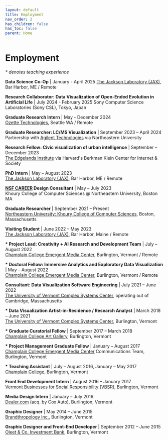 ```yaml
---
layout: default
title: Employment
nav_order: 2
has_children: false
has_toc: false
parent: Home
---
```

# Employment
_* denotes teaching experience_

__Data Science Co-Op__ | January - April 2025 
[The Jackson Laboratory (JAX)](https://en.wikipedia.org/wiki/Jackson_Laboratory), Bar Harbor, ME / Remote

__Research Collaborator: Data Visualization of Open-Ended Evolution in Artificial Life__  |  July 2024 - February 2025
Sony Computer Science Laboratories (Sony CSL), Tokyo, Japan

__Graduate Research Intern__ | May - December 2024  
[Ozette Technologies](https://www.ozette.com/), Seattle WA / Remote

__Graduate Researcher: LC/MS Visualization__ | September 2023 – April 2024  
Partnership with [Agilent Technologies](https://en.wikipedia.org/wiki/Agilent_Technologies) via Northeastern University

__Research Fellow: Civic visualization of urban intelligence__ | September – December 2023  
[The Edgelands Institute](https://www.edgelands.institute/) via Harvard's Berkman Klein Center for Internet & Society

__PhD Intern__ | May – August 2023  
[The Jackson Laboratory (JAX)](https://en.wikipedia.org/wiki/Jackson_Laboratory), Bar Harbor, ME / Remote

__[NSF CAREER](https://new.nsf.gov/funding/opportunities/faculty-early-career-development-program-career) Design Consultant__ | May – July 2023  
Khoury College of Computer Sciences @ Northeastern University, Boston MA

__Graduate Researcher__ | September 2021 – Present  
[Northeastern University: Khoury College of Computer Sciences](https://www.khoury.northeastern.edu/), Boston, Massachusetts

__Visiting Student__ | June 2022 – May 2023  
[The Jackson Laboratory (JAX)](https://en.wikipedia.org/wiki/Jackson_Laboratory), Bar Harbor, Maine / Remote

__* Project Lead: Creativity + AI Research and Development Team__ | July – August 2022  
[Champlain College Emergent Media Center](https://www.champlain.edu/centers-of-experience/emergent-media-center), Burlington, Vermont / Remote

__* Doctoral Fellow: Immersive Analytics and Exploratory Data Visualization__ | May – August 2022  
[Champlain College Emergent Media Center](https://www.champlain.edu/centers-of-experience/emergent-media-center), Burlington, Vermont / Remote

__Consultant: Data Visualization Software Engineering__ | July 2021 – June 2022  
[The University of Vermont Complex Systems Center](https://vermontcomplexsystems.org/education/phd/), operating out of Cambridge, Massachusetts

__* Data Visualization Artist-in-Residence / Research Analyst__  |  March 2018 – June 2021  
[The University of Vermont Complex Systems Center](https://vermontcomplexsystems.org/education/phd/), Burlington, Vermont

__* Graduate Curatorial Fellow__  |  September 2017 – March 2018  
[Champlain College Art Gallery](https://artgallery.champlain.edu/), Burlington, Vermont

__* Project Management Graduate Fellow__  |  January – August 2017  
[Champlain College Emergent Media Center](https://www.champlain.edu/centers-of-experience/emergent-media-center) Communications Team, Burlington, Vermont

__* Teaching Assistant__  |  July – August 2016, January – May 2017  
[Champlain College](https://www.champlain.edu/), Burlington, Vermont

__Front End Development Intern__  |  August 2016 – January 2017  
[Vermont Businesses for Social Responsibility (VBSR)](https://vbsr.org/), Burlington, Vermont

__Media Design Intern__  |  January – July 2016  
[Dealer.com](https://en.wikipedia.org/wiki/Cox_Enterprises) (acq. by Cox Auto), Burlington, Vermont

__Graphic Designer__  |  May 2014 – June 2015  
[Brandthropology Inc.](https://www.brandthropology.com/), Burlington, Vermont

__Graphic Designer and Front-End Developer__  |  September 2012 – June 2015  
[Oleet & Co. Investment Bank](https://www.oleet.com/), Burlington, Vermont
